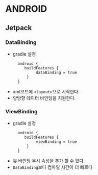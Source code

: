 # ANDROID
## Jetpack
### DataBinding
- gradle 설정
  ~~~
    android {
       buildFeatures {
            dataBinding = true
        } 
    }
  ~~~
- xml코드에 `<layout>`으로 시작한다.
- 양방향 데이터 바인딩을 지원한다.

### ViewBinding
- gradle 설정
  ~~~
    android {
       buildFeatures {
            viewBinding = true
        } 
    }
  ~~~
- 뷰 바인딩 무시 속성을 추가 할 수 있다.
- `DataBinding`보다 컴파일 시간이 더 빠르다 